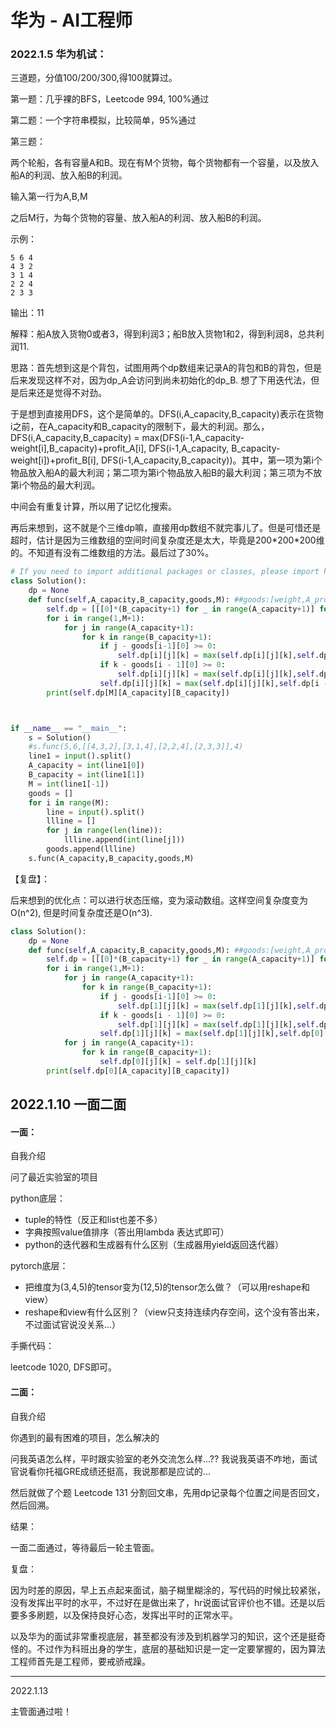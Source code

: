 # 华为 - AI工程师

### 2022.1.5 华为机试：

三道题，分值100/200/300,得100就算过。

第一题：几乎裸的BFS，Leetcode 994, 100%通过

第二题：一个字符串模拟，比较简单，95%通过

第三题：

两个轮船，各有容量A和B。现在有M个货物，每个货物都有一个容量，以及放入船A的利润、放入船B的利润。

输入第一行为A,B,M

之后M行，为每个货物的容量、放入船A的利润、放入船B的利润。

示例：

```
5 6 4
4 3 2
3 1 4
2 2 4
2 3 3
```

输出：11

解释：船A放入货物0或者3，得到利润3；船B放入货物1和2，得到利润8，总共利润11.



思路：首先想到这是个背包，试图用两个dp数组来记录A的背包和B的背包，但是后来发现这样不对，因为dp_A会访问到尚未初始化的dp_B. 想了下用迭代法，但是后来还是觉得不对劲。

于是想到直接用DFS，这个是简单的。DFS(i,A_capacity,B_capacity)表示在货物i之前，在A_capacity和B_capacity的限制下，最大的利润。那么，DFS(i,A_capacity,B_capacity) = max(DFS(i-1,A_capacity-weight[i],B_capacity)+profit_A[i], DFS(i-1,A_capacity, B_capacity-weight[i])+profit_B[i], DFS(i-1,A_capacity,B_capacity))。其中，第一项为第i个物品放入船A的最大利润；第二项为第i个物品放入船B的最大利润；第三项为不放第i个物品的最大利润。

中间会有重复计算，所以用了记忆化搜索。

再后来想到，这不就是个三维dp嘛，直接用dp数组不就完事儿了。但是可惜还是超时，估计是因为三维数组的空间时间复杂度还是太大，毕竟是200\*200\*200维的。不知道有没有二维数组的方法。最后过了30%。



```python
# If you need to import additional packages or classes, please import here.
class Solution():
    dp = None
    def func(self,A_capacity,B_capacity,goods,M): ##goods:[weight,A_profit,B_profit]
        self.dp = [[[0]*(B_capacity+1) for _ in range(A_capacity+1)] for k in range(M+1)]
        for i in range(1,M+1):
            for j in range(A_capacity+1):
                for k in range(B_capacity+1):
                    if j - goods[i-1][0] >= 0:
                        self.dp[i][j][k] = max(self.dp[i][j][k],self.dp[i-1][j-goods[i-1][0]][k]+goods[i-1][1])
                    if k - goods[i - 1][0] >= 0:
                        self.dp[i][j][k] = max(self.dp[i][j][k],self.dp[i-1][j][k-goods[i-1][0]]+goods[i-1][2])
                    self.dp[i][j][k] = max(self.dp[i][j][k],self.dp[i - 1][j][k])
        print(self.dp[M][A_capacity][B_capacity])



if __name__ == "__main__":
    s = Solution()
    #s.func(5,6,[[4,3,2],[3,1,4],[2,2,4],[2,3,3]],4)
    line1 = input().split()
    A_capacity = int(line1[0])
    B_capacity = int(line1[1])
    M = int(line1[-1])
    goods = []
    for i in range(M):
        line = input().split()
        llline = []
        for j in range(len(line)):
            llline.append(int(line[j]))
        goods.append(llline)
    s.func(A_capacity,B_capacity,goods,M)
```



【复盘】：

后来想到的优化点：可以进行状态压缩，变为滚动数组。这样空间复杂度变为O(n^2), 但是时间复杂度还是O(n^3).

```python
class Solution():
    dp = None
    def func(self,A_capacity,B_capacity,goods,M): ##goods:[weight,A_profit,B_profit]
        self.dp = [[[0]*(B_capacity+1) for _ in range(A_capacity+1)] for k in range(2)]
        for i in range(1,M+1):
            for j in range(A_capacity+1):
                for k in range(B_capacity+1):
                    if j - goods[i-1][0] >= 0:
                        self.dp[1][j][k] = max(self.dp[1][j][k],self.dp[0][j-goods[i-1][0]][k]+goods[i-1][1])
                    if k - goods[i - 1][0] >= 0:
                        self.dp[1][j][k] = max(self.dp[1][j][k],self.dp[0][j][k-goods[i-1][0]]+goods[i-1][2])
                    self.dp[1][j][k] = max(self.dp[1][j][k],self.dp[0][j][k])
            for j in range(A_capacity+1):
                for k in range(B_capacity+1):
                    self.dp[0][j][k] = self.dp[1][j][k]
        print(self.dp[0][A_capacity][B_capacity])
```



## 2022.1.10 一面二面

#### 一面：

自我介绍

问了最近实验室的项目

python底层：

- tuple的特性（反正和list也差不多）
- 字典按照value值排序（答出用lambda 表达式即可）
- python的迭代器和生成器有什么区别（生成器用yield返回迭代器）

pytorch底层：

- 把维度为(3,4,5)的tensor变为(12,5)的tensor怎么做？（可以用reshape和view）
- reshape和view有什么区别？（view只支持连续内存空间，这个没有答出来，不过面试官说没关系...）

手撕代码：

leetcode 1020, DFS即可。



#### 二面：

自我介绍

你遇到的最有困难的项目，怎么解决的

问我英语怎么样，平时跟实验室的老外交流怎么样...?? 我说我英语不咋地，面试官说看你托福GRE成绩还挺高，我说那都是应试的...

然后就做了个题 Leetcode 131 分割回文串，先用dp记录每个位置之间是否回文，然后回溯。



结果：

一面二面通过，等待最后一轮主管面。



复盘：

因为时差的原因，早上五点起来面试，脑子糊里糊涂的，写代码的时候比较紧张，没有发挥出平时的水平，不过好在是做出来了，hr说面试官评价也不错。还是以后要多多刷题，以及保持良好心态，发挥出平时的正常水平。

以及华为的面试非常重视底层，甚至都没有涉及到机器学习的知识，这个还是挺奇怪的。不过作为科班出身的学生，底层的基础知识是一定一定要掌握的，因为算法工程师首先是工程师，要戒骄戒躁。





----

2022.1.13

主管面通过啦！